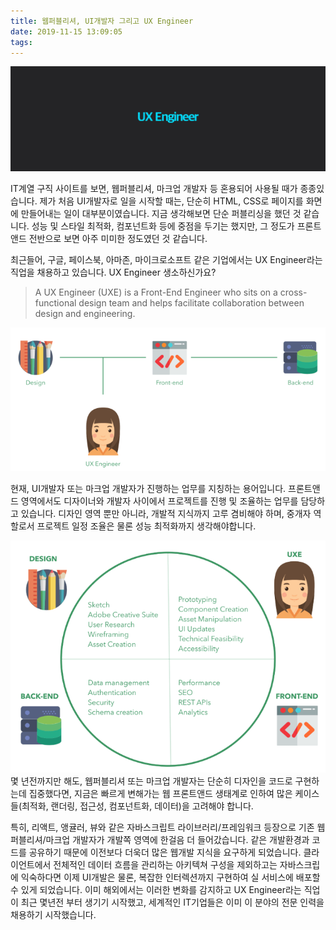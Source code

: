 ```yaml
---
title: 웹퍼블리셔, UI개발자 그리고 UX Engineer
date: 2019-11-15 13:09:05
tags:
---
```


![](/image/ux-engineer/0.jpg)

IT계열 구직 사이트를 보면, 웹퍼블리셔, 마크업 개발자 등 혼용되어 사용될 때가 종종있습니다. 제가 처음 UI개발자로 일을 시작할 때는, 단순히 HTML, CSS로 페이지를 화면에 만들어내는 일이 대부분이였습니다. 지금 생각해보면 단순 퍼블리싱을 했던 것 같습니다. 성능 및 스타일 최적화, 컴포넌트화 등에 중점을 두기는 했지만, 그 정도가 프론트앤드 전반으로 보면 아주 미미한 정도였던 것 같습니다.

최근들어, 구글, 페이스북, 아마존, 마이크로소프트 같은 기업에서는 UX Engineer라는 직업을 채용하고 있습니다. UX Engineer 생소하신가요? 


> A UX Engineer (UXE) is a Front-End Engineer who sits on a cross-functional design team and helps facilitate collaboration between design and engineering.

![](/image/ux-engineer/1.png)

현재, UI개발자 또는 마크업 개발자가 진행하는 업무를 지칭하는 용어입니다. 프론트앤드 영역에서도 디자이너와 개발자 사이에서 프로젝트를 진행 및 조율하는 업무를 담당하고 있습니다. 디자인 영역 뿐만 아니라, 개발적 지식까지 고루 겸비해야 하며, 중개자 역할로서 프로젝트 일정 조율은 물론 성능 최적화까지 생각해야합니다.

![](/image/ux-engineer/2.png)
몇 년전까지만 해도, 웹퍼블리셔 또는 마크업 개발자는 단순히 디자인을 코드로 구현하는데 집중했다면, 지금은 빠르게 변해가는 웹 프론트앤드 생태계로 인하여 많은 케이스들(최적화, 랜더링, 접근성, 컴포넌트화, 데이터)을 고려해야 합니다. 

특히, 리액트, 앵귤러, 뷰와 같은 자바스크립트 라이브러리/프레임워크 등장으로 기존 웹퍼블리셔/마크업 개발자가 개발쪽 영역에 한걸음 더 들어갔습니다. 같은 개발환경과 코드를 공유하기 때문에 이전보다 더욱더 많은 웹개발 지식을 요구하게 되었습니다. 클라이언트에서 전체적인 데이터 흐름을 관리하는 아키텍쳐 구성을 제외하고는 자바스크립에 익숙하다면 이제 UI개발은 물론, 복잡한 인터렉션까지 구현하여 실 서비스에 배포할 수 있게 되었습니다. 이미 해외에서는 이러한 변화를 감지하고 UX Engineer라는 직업이 최근 몇년전 부터 생기기 시작했고, 세계적인 IT기업들은 이미 이 분야의 전문 인력을 채용하기 시작했습니다.

